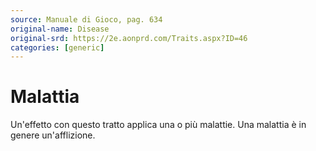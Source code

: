 ```yaml
---
source: Manuale di Gioco, pag. 634
original-name: Disease
original-srd: https://2e.aonprd.com/Traits.aspx?ID=46
categories: [generic]
---
```


# Malattia

Un'effetto con questo tratto applica una o più malattie. Una malattia è in
genere un'afflizione.
